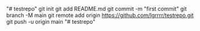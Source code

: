"# testrepo"  git init git add README.md git commit -m "first commit" git branch -M main git remote add origin https://github.com/Igrrrr/testrepo.git git push -u origin main
"# testrepo" 
